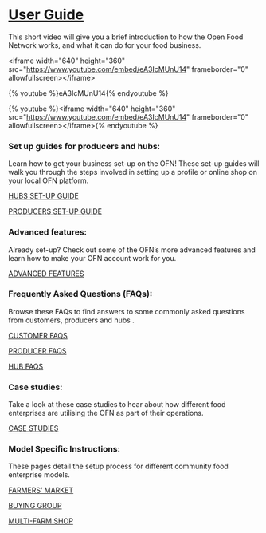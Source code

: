 # [**User Guide**](https://openfoodnetwork.org/user-guide/)

This short video will give you a brief introduction to how the Open Food Network works, and what it can do for your food business.

&lt;iframe width="640" height="360" src="https://www.youtube.com/embed/eA3IcMUnU14" frameborder="0" allowfullscreen&gt;&lt;/iframe&gt;

{% youtube %}eA3IcMUnU14{% endyoutube %}

{% youtube %}&lt;iframe width="640" height="360" src="https://www.youtube.com/embed/eA3IcMUnU14" frameborder="0" allowfullscreen&gt;&lt;/iframe&gt;{% endyoutube %}

### Set up guides for producers and hubs:

Learn how to get your business set-up on the OFN! These set-up guides will walk you through the steps involved in setting up a profile or online shop on your local OFN platform.

[HUBS SET-UP GUIDE](/hubs-set-up-guide.md)

[PRODUCERS SET-UP GUIDE](/producer-set-up-guide.md)

### Advanced features:

Already set-up? Check out some of the OFN’s more advanced features and learn how to make your OFN account work for you.

[ADVANCED FEATURES](/advanced-features.md)

### Frequently Asked Questions \(FAQs\):

Browse these FAQs to find answers to some commonly asked questions from customers, producers and hubs .

[CUSTOMER FAQS](/customer-faqs.md)

[PRODUCER FAQS](/producer-faqs.md)

[HUB FAQS](/hub-faqs.md)

### Case studies:

Take a look at these case studies to hear about how different food enterprises are utilising the OFN as part of their operations.

[CASE STUDIES](/case-studies.md)

### Model Specific Instructions:

These pages detail the setup process for different community food enterprise models.

[FARMERS’ MARKET](/farmers-markets.md)

[BUYING GROUP](/buying-group.md)

[MULTI-FARM SHOP](/multi-farm-shop.md)

